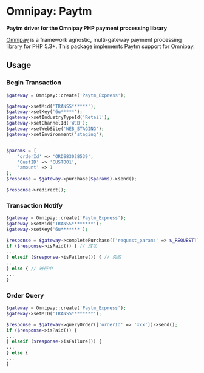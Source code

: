 # Omnipay: Paytm

**Paytm driver for the Omnipay PHP payment processing library**


[Omnipay](https://github.com/omnipay/omnipay) is a framework agnostic, multi-gateway payment
processing library for PHP 5.3+. This package implements Paytm support for Omnipay.


## Usage

### Begin Transaction 
```php
$gateway = Omnipay::create('Paytm_Express');

$gateway->setMid('TRANSS******');
$gateway->setKey('6u*****');
$gateway->setIndustryTypeId('Retail');
$gateway->setChannelId('WEB');
$gateway->setWebSite('WEB_STAGING');
$gateway->setEnvironment('staging');


$params = [
	'orderId' => 'ORDS83028539',
	'CustID' => 'CUST001',
	'amount' => 1
];
$response = $gateway->purchase($params)->send();

$response->redirect();
```

### Transaction Notify
```php
$gateway = Omnipay::create('Paytm_Express');
$gateway->setMid('TRANSS********');
$gateway->setKey('6u*******');

$response = $gateway->completePurchase(['request_params' => $_REQUEST])->send();
if ($response->isPaid()) { // 成功
...
} elseif ($response->isFailure()) { // 失败
...
} else { // 进行中
...
}
```

### Order Query
```php
$gateway = Omnipay::create('Paytm_Express');
$gateway->setMID('TRANSS********');

$response = $gateway->queryOrder(['orderId' => 'xxx'])->send();
if ($response->isPaid()) {
...
} elseif ($response->isFailure()) {
...
} else {
...
}
```